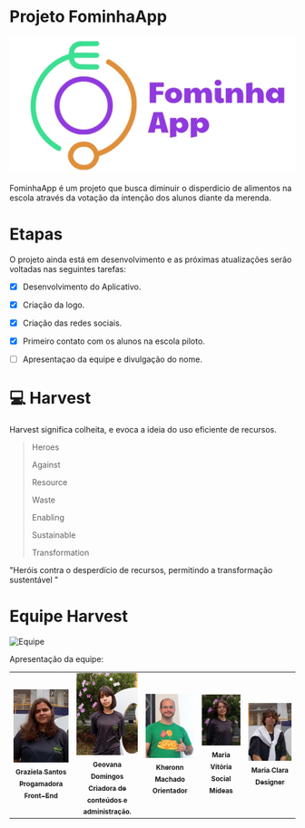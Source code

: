 # Projeto FominhaApp

<img src="img/fominhaApp.jpg" alt="FominhaApp">

FominhaApp é um projeto que busca diminuir o disperdicio de alimentos na escola através da votação da intenção dos alunos diante da merenda.

# Etapas

O projeto ainda está em desenvolvimento e as próximas atualizações serão voltadas nas seguintes tarefas:

- [x] Desenvolvimento do Aplicativo.
- [x] Criação da logo.
- [x] Criação das redes sociais.
- [x] Primeiro contato com os alunos na escola piloto.
- [ ] Apresentaçao da equipe e divulgação do nome.
 

# 💻 Harvest

Harvest significa colheita, e evoca a ideia do uso eficiente de recursos.
> 
> Heroes
> 
> Against
> 
> Resource
> 
> Waste
> 
> Enabling
> 
> Sustainable
> 
> Transformation

"Heróis contra o desperdício de recursos, permitindo a transformação sustentável "

# Equipe Harvest 

<img src="participantes.jpg" alt="Equipe">

Apresentação da equipe:

<table>
  <tr>
    <td align="center">
      <a href="#" title="defina o titulo do link">
        <img src="img/graziela.jpg" width="200px;" alt="Foto da Graziela"/><br>
        <sub>
          <b>Graziela Santos</b> <br>
         <b> Progamadora Front-End </b>
        </sub>
      </a>
    </td>
   <td align="center">
      <a href="#" title="defina o titulo do link">
        <img src="img/geovana.jpg" width="200px;" alt="Geovana Domingos"/><br>
        <sub>
          <b>Geovana Domingos</b> <br>
          <b> Criadora de conteúdos e administração. </b> 
        </sub>
      </a>
    </td>
    <td align="center">
      <a href="#" title="defina o titulo do link">
        <img src="img/kheronn.jpg" width="200px;" alt="Kheronn Machado"/><br>
        <sub>
          <b> Kheronn Machado</b> <br>
          <b> Orientador </b>
        </sub>
      </a>
    </td>
    <td align="center">
      <a href="#" title="defina o titulo do link">
        <img src="img/mv.jpg" width="200px;" alt="Maria Vitoria"/><br>
        <sub>
          <b>Maria Vitória</b> <br>
          <b>Social Mídeas </b>
        </sub>
      </a>
    </td>
   <td align="center">
      <a href="#" title="defina o titulo do link">
        <img src="img/mc.jpg" width="200px;" alt="Maria Clara"/><br>
        <sub>
          <b>Maria Clara</b> <br>
          <b>Designer </b>
        </sub>
      </a>
    </td>
  </tr>
</table>
